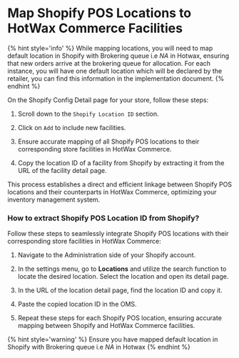 # Map Shopify POS Locations to HotWax Commerce Facilities

{% hint style='info' %}
While mapping locations, you will need to map default location in Shopify with Brokering queue i.e _NA_ in Hotwax, ensuring that new orders arrive at the brokering queue for allocation. For each instance, you will have one default location which will be declared by the retailer, you can find this information in the implementation document. 
{% endhint %}

On the Shopify Config Detail page for your store, follow these steps:

1. Scroll down to the `Shopify Location ID` section.

2. Click on `Add` to include new facilities.

3. Ensure accurate mapping of all Shopify POS locations to their corresponding store facilities in HotWax Commerce.

4. Copy the location ID of a facility from Shopify by extracting it from the URL of the facility detail page.

This process establishes a direct and efficient linkage between Shopify POS locations and their counterparts in HotWax Commerce, optimizing your inventory management system.

### How to extract Shopify POS Location ID from Shopify?

Follow these steps to seamlessly integrate Shopify POS locations with their corresponding store facilities in HotWax Commerce:

1. Navigate to the Administration side of your Shopify account.

2. In the settings menu, go to **Locations** and utilize the search function to locate the desired location. Select the location and open its detail page.

3. In the URL of the location detail page, find the location ID and copy it.

4. Paste the copied location ID in the OMS.

5. Repeat these steps for each Shopify POS location, ensuring accurate mapping between Shopify and HotWax Commerce facilities.

{% hint style='warning' %}
Ensure you have mapped default location in Shopify with Brokering queue i.e _NA_ in Hotwax
{% endhint %}


